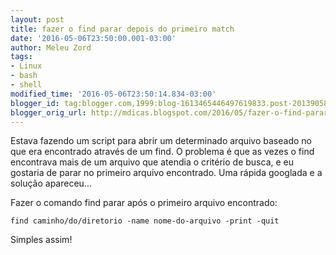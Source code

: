 ```yaml
---
layout: post
title: fazer o find parar depois do primeiro match
date: '2016-05-06T23:50:00.001-03:00'
author: Meleu Zord
tags:
- Linux
- bash
- shell
modified_time: '2016-05-06T23:50:14.834-03:00'
blogger_id: tag:blogger.com,1999:blog-1613465446497619833.post-2013905847124991129
blogger_orig_url: http://mdicas.blogspot.com/2016/05/fazer-o-find-parar-depois-do-primeiro.html
---
```

Estava fazendo um script para abrir um determinado arquivo baseado no que era encontrado através de um find. O problema é que as vezes o find encontrava mais de um arquivo que atendia o critério de busca, e eu gostaria de parar no primeiro arquivo encontrado. Uma rápida googlada e a solução apareceu...

Fazer o comando find parar após o primeiro arquivo encontrado:

```
find caminho/do/diretorio -name nome-do-arquivo -print -quit
```

Simples assim! 
